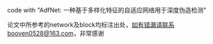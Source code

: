 code with "AdfNet: 一种基于多样化特征的自适应网络用于深度伪造检测"

论文中所参考的network及block均标注出处，如有错漏请联系booven0528@163.com，非常感谢

